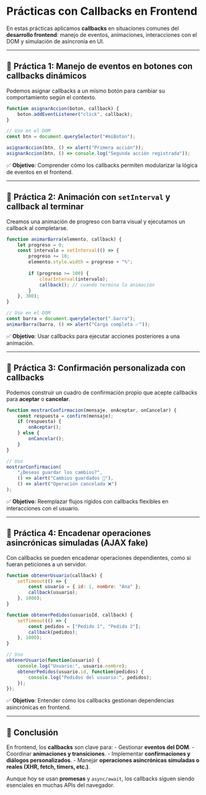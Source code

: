 # Prácticas con Callbacks en Frontend

En estas prácticas aplicamos **callbacks** en situaciones comunes del
**desarrollo frontend**: manejo de eventos, animaciones, interacciones
con el DOM y simulación de asincronía en UI.

------------------------------------------------------------------------

## 📌 Práctica 1: Manejo de eventos en botones con callbacks dinámicos

Podemos asignar callbacks a un mismo botón para cambiar su
comportamiento según el contexto.

``` javascript
function asignarAccion(boton, callback) {
    boton.addEventListener("click", callback);
}

// Uso en el DOM
const btn = document.querySelector("#miBoton");

asignarAccion(btn, () => alert("Primera acción"));
asignarAccion(btn, () => console.log("Segunda acción registrada"));
```

✅ **Objetivo**: Comprender cómo los callbacks permiten modularizar la
lógica de eventos en el frontend.

------------------------------------------------------------------------

## 📌 Práctica 2: Animación con `setInterval` y callback al terminar

Creamos una animación de progreso con barra visual y ejecutamos un
callback al completarse.

``` javascript
function animarBarra(elemento, callback) {
    let progreso = 0;
    const intervalo = setInterval(() => {
        progreso += 10;
        elemento.style.width = progreso + "%";
        
        if (progreso >= 100) {
            clearInterval(intervalo);
            callback(); // cuando termina la animación
        }
    }, 300);
}

// Uso en el DOM
const barra = document.querySelector(".barra");
animarBarra(barra, () => alert("Carga completa ✅"));
```

✅ **Objetivo**: Usar callbacks para ejecutar acciones posteriores a una
animación.

------------------------------------------------------------------------

## 📌 Práctica 3: Confirmación personalizada con callbacks

Podemos construir un cuadro de confirmación propio que acepte callbacks
para **aceptar** o **cancelar**.

``` javascript
function mostrarConfirmacion(mensaje, onAceptar, onCancelar) {
    const respuesta = confirm(mensaje);
    if (respuesta) {
        onAceptar();
    } else {
        onCancelar();
    }
}

// Uso
mostrarConfirmacion(
    "¿Deseas guardar los cambios?",
    () => alert("Cambios guardados 💾"),
    () => alert("Operación cancelada ❌")
);
```

✅ **Objetivo**: Reemplazar flujos rígidos con callbacks flexibles en
interacciones con el usuario.

------------------------------------------------------------------------

## 📌 Práctica 4: Encadenar operaciones asincrónicas simuladas (AJAX fake)

Con callbacks se pueden encadenar operaciones dependientes, como si
fueran peticiones a un servidor.

``` javascript
function obtenerUsuario(callback) {
    setTimeout(() => {
        const usuario = { id: 1, nombre: "Ana" };
        callback(usuario);
    }, 1000);
}

function obtenerPedidos(usuarioId, callback) {
    setTimeout(() => {
        const pedidos = ["Pedido 1", "Pedido 2"];
        callback(pedidos);
    }, 1000);
}

// Uso
obtenerUsuario(function(usuario) {
    console.log("Usuario:", usuario.nombre);
    obtenerPedidos(usuario.id, function(pedidos) {
        console.log("Pedidos del usuario:", pedidos);
    });
});
```

✅ **Objetivo**: Entender cómo los callbacks gestionan dependencias
asincrónicas en frontend.

------------------------------------------------------------------------

## 🎯 Conclusión

En frontend, los **callbacks** son clave para: - Gestionar **eventos del
DOM**. - Coordinar **animaciones y transiciones**. - Implementar
**confirmaciones y diálogos personalizados**. - Manejar **operaciones
asincrónicas simuladas o reales (XHR, fetch, timers, etc.)**.

Aunque hoy se usan **promesas** y `async/await`, los callbacks siguen
siendo esenciales en muchas APIs del navegador.
